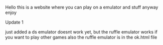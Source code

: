 Hello this is a website where you can play on a emulator and stuff anyway enjoy

Update 1 

just added a ds emulator doesnt work yet, but the ruffle emulator works if you want to play other games also the ruffle emulator is in the ok.html file
